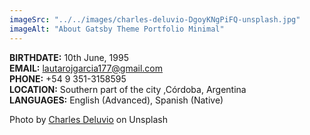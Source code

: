 ```yaml
---
imageSrc: "../../images/charles-deluvio-DgoyKNgPiFQ-unsplash.jpg"
imageAlt: "About Gatsby Theme Portfolio Minimal"
---
```


**BIRTHDATE:** 10th June, 1995
<br>
**EMAIL:** lautarojgarcia177@gmail.com
<br>
**PHONE:** +54 9 351-3158595
<br>
**LOCATION:** Southern part of the city ,Córdoba, Argentina
<br>
**LANGUAGES:** English (Advanced), Spanish (Native)

Photo by <a href="https://unsplash.com/@charlesdeluvio?utm_source=unsplash&utm_medium=referral&utm_content=creditCopyText" target="_blank" rel="nofollow noopener noreferrer" aria-label="External Link"><u>Charles Deluvio</u></a> on Unsplash

